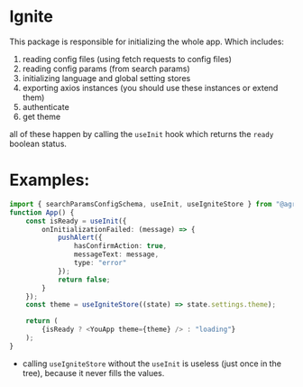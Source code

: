 # Ignite

This package is responsible for initializing the whole app. Which includes:

1. reading config files (using fetch requests to config files)
2. reading config params (from search params)
3. initializing language and global setting stores
4. exporting axios instances (you should use these instances or extend them)
5. authenticate
6. get theme

all of these happen by calling the `useInit` hook which returns the `ready` boolean status.

# Examples:

```ts
import { searchParamsConfigSchema, useInit, useIgniteStore } from "@agribank/ignite";
function App() {
	const isReady = useInit({
		onInitializationFailed: (message) => {
			pushAlert({
				hasConfirmAction: true,
				messageText: message,
				type: "error"
			});
			return false;
		}
	});
	const theme = useIgniteStore((state) => state.settings.theme);

	return (
        {isReady ? <YouApp theme={theme} /> : "loading"}
	);
}
```

- calling `useIgniteStore` without the `useInit` is useless (just once in the tree), because it never fills the values.
